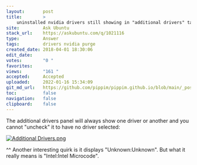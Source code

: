 ```yaml
---
layout:       post
title:        >
    uninstalled nvidia drivers still showing in "additional drivers" tab
site:         Ask Ubuntu
stack_url:    https://askubuntu.com/q/1021116
type:         Answer
tags:         drivers nvidia purge
created_date: 2018-04-01 18:30:06
edit_date:    
votes:        "0 "
favorites:    
views:        "161 "
accepted:     Accepted
uploaded:     2022-01-16 15:34:09
git_md_url:   https://github.com/pippim/pippim.github.io/blob/main/_posts/2018/2018-04-01-uninstalled-nvidia-drivers-still-showing-in-^additional-drivers^-tab.md
toc:          false
navigation:   false
clipboard:    false
---
```


The additional drivers panel will always show one driver or another and you cannot "uncheck" it to have no driver selected:

[![Additional Drivers.png][1]][1]

^^ Another interesting quirk is it displays "Unknown:Unknown". But what it really means is "Intel:Intel Microcode".

  [1]: https://i.stack.imgur.com/Z1MOm.png
